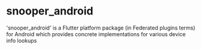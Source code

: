 # snooper_android
'snooper_android' is a Flutter platform package (in Federated plugins terms) for Android which provides concrete implementations for various device info lookups
